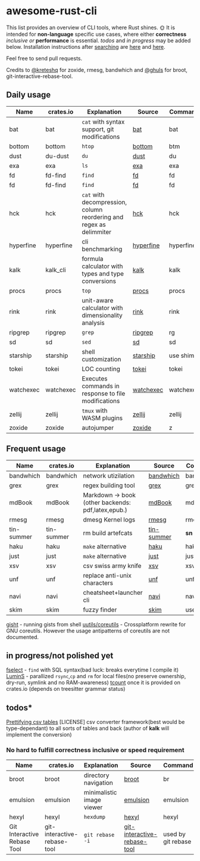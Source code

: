 # awesome-rust-cli

 This list provides an overview of CLI tools, where Rust shines. &#127774;
 It is intended for __non-language__ specific use cases, where either **correctness** *inclusive or* **performance** is essential.
 *todos* and *in progress* may be added below.
 Installation instructions after [searching](https://doc.rust-lang.org/cargo/commands/cargo-search.html) are [here](https://doc.rust-lang.org/cargo/getting-started/installation.html) and [here](https://doc.rust-lang.org/cargo/commands/cargo-install.html).

 Feel free to send pull requests.

Credits to [@kreteshq](https://zaiste.net/posts/shell-commands-rust/)
for zoxide, rmesg, bandwhich
and [@ghuls](https://github.com/zaiste/zaiste.net/issues/7) for broot, git-interactive-rebase-tool.

## Daily usage

| Name      | crates.io | Explanation                                                         | Source                                                | Command |
| --------- | --------- | ----------------                                                    | ----------------------------------------------------- | ------- |
| bat       | bat       | `cat` with syntax support, git modifications                        | [bat](https://github.com/sharkdp/bat)                 |  bat    |
| bottom    | bottom    | `htop`                                                              | [bottom](https://github.com/ClementTsang/bottom)      |  btm    |
| dust      | du-dust   | `du`                                                                | [dust](https://github.com/bootandy/dust)              |  du     |
| exa       | exa       | `ls`                                                                | [exa](https://github.com/ogham/exa)                   |  exa    |
| fd        | fd-find   | `find`                                                              | [fd](https://github.com/sharkdp/fd)                   |  fd     |
| fd        | fd-find   | `find`                                                              | [fd](https://github.com/sharkdp/fd)                   |  fd     |
| hck       | hck       | `cat` with decompression, column reordering and regex as delimmiter | [hck](https://github.com/sstadick/hck)                |  hck    |
| hyperfine | hyperfine | cli benchmarking                                                    | [hyperfine](https://github.com/sharkdp/hyperfine)     |hyperfine|
| kalk      | kalk_cli  | formula calculator with types and type conversions                  | [kalk](https://github.com/PaddiM8/kalk)               | kalk    |
| procs     | procs     | `top`                                                               | [procs](https://github.com/dalance/procs)             |  procs  |
| rink      | rink      | unit-aware calculator with dimensionality analysis                  | [rink](https://github.com/tiffany352/rink-rs)         |  rink   |
| ripgrep   | ripgrep   | `grep`                                                              | [ripgrep](https://github.com/BurntSushi/ripgrep)      |  rg     |
| sd        | sd        | `sed`                                                               | [sd](https://github.com/chmln/sd)                     |  sd     |
| starship  | starship  | shell customization                                                 | [starship](https://github.com/starship/starship)      |use shims|
| tokei     | tokei     | LOC counting                                                        | [tokei](https://github.com/XAMPPRocky/tokei)          |  tokei  |
| watchexec | watchexec | Executes commands in response to file modifications                 | [watchexec](https://github.com/watchexec/watchexec)   |watchexec|
| zellij    | zellij    | `tmux` with WASM plugins                                            | [zellij](https://github.com/zellij-org/zellij)        |  zellij |
| zoxide    | zoxide    | autojumper                                                          | [zoxide](https://github.com/ajeetdsouza/zoxide)       |  z      |


## Frequent usage

| Name       | crates.io           | Explanation                                       | Source                                                | Command |
| ---------- | ------------------- | ------------------------------------------------  | ----------------------------------------------------- | ------- |
| bandwhich  | bandwhich           | network utizilation                               | [bandwhich](https://github.com/imsnif/bandwhich)      |bandwhich|
| grex       | grex                | regex building tool                               | [grex](https://github.com/pemistahl/grex)             |  grex   |
| mdBook     | mdBook              | Markdown -> book (other backends: pdf,latex,epub.)| [mdBook](https://github.com/rust-lang-nursery/mdBook) |  mdbook |
| rmesg      | rmesg               | dmesg Kernel logs                                 | [rmesg](https://github.com/polyverse/rmesg)           |  rmesg  |
| tin-summer | tin-summer          | rm build artefcats                                | [tin-summer](https://github.com/vmchale/tin-summer)   |  **sn** |
| haku       | haku                | `make` alternative                                | [haku](https://github.com/VladimirMarkelov/haku)      |  haku   |
| just       | just                | `make` alternative                                | [just](https://github.com/casey/just)                 |  just   |
| xsv        | xsv                 | csv swiss army knife                              | [xsv](https://github.com/BurntSushi/xsv)              |  xsv    |
| unf        | unf                 | replace anti-unix characters                      | [unf](https://github.com/io12/unf)                    |  unf    |
| navi       | navi                | cheatsheet+launcher cli                           | [navi](https://github.com/denisidoro/navi)            |  navi   |
| skim       | skim                | fuzzy finder                                      | [skim](https://github.com/lotabout/skim)              |use shims|

[gisht](https://github.com/Xion/gisht) - running gists from shell
[uutils/coreutils](https://github.com/uutils/coreutils) - Crossplatform rewrite for GNU coreutils. However the usage antipatterns of coreutils are not documented.

## in progress/not polished yet

[fselect](https://github.com/jhspetersson/fselect) - `find` with SQL syntax(bad luck: breaks everytime I compile it)
[LuminS](https://github.com/wchang22/LuminS) - parallized `rsync`,`cp` and `rm` for local files(no preserve ownership, dry-run, symlink and no RAM-awareness)
[tcount](https://github.com/RRethy/tcount) once it is provided on crates.io (depends on treesitter grammar status)

## todos*

[Prettifying csv tables](https://github.com/phsym/prettytable-rs)  [LICENSE]
csv converter framework(best would be type-dependant) to all sorts of tables and back (author of **kalk** will implement the conversion)

### No hard to fulfill correctness inclusive or speed requirement

| Name       | crates.io           | Explanation                                       | Source                                                | Command |
| ---------- | ------------------- | ------------------------------------------------  | ----------------------------------------------------- | ------- |
| broot      | broot               | directory navigation                              | [broot](https://github.com/Canop/broot)               | br      |
| emulsion   | emulsion            | minimalistic image viewer                         | [emulsion](https://github.com/ArturKovacs/emulsion)   | emulsion|
| hexyl      | hexyl               | `hexdump`                                         | [hexyl](https://github.com/sharkdp/hexyl)             | hexyl   |
| Git Interactive Rebase Tool      | git-interactive-rebase-tool      | `git rebase -i`| [git-interactive-rebase-tool](https://github.com/MitMaro/git-interactive-rebase-tool)                     | used by git rebase |
